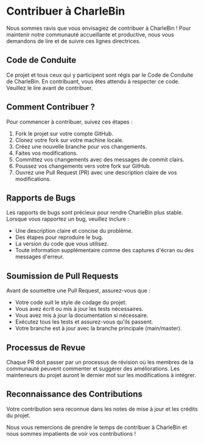 # Contribuer à CharleBin

Nous sommes ravis que vous envisagiez de contribuer à CharleBin ! Pour maintenir notre communauté accueillante et productive, nous vous demandons de lire et de suivre ces lignes directrices.

## Code de Conduite

Ce projet et tous ceux qui y participent sont régis par le Code de Conduite de CharleBin. En contribuant, vous êtes attendu à respecter ce code. Veuillez le lire avant de contribuer.

## Comment Contribuer ?

Pour commencer à contribuer, suivez ces étapes :

1. Fork le projet sur votre compte GitHub.
2. Clonez votre fork sur votre machine locale.
3. Créez une nouvelle branche pour vos changements.
4. Faites vos modifications.
5. Committez vos changements avec des messages de commit clairs.
6. Poussez vos changements vers votre fork sur GitHub.
7. Ouvrez une Pull Request (PR) avec une description claire de vos modifications.

## Rapports de Bugs

Les rapports de bugs sont précieux pour rendre CharleBin plus stable. Lorsque vous rapportez un bug, veuillez inclure :

- Une description claire et concise du problème.
- Des étapes pour reproduire le bug.
- La version du code que vous utilisez.
- Toute information supplémentaire comme des captures d'écran ou des messages d'erreur.

## Soumission de Pull Requests

Avant de soumettre une Pull Request, assurez-vous que :

- Votre code suit le style de codage du projet.
- Vous avez écrit ou mis à jour les tests nécessaires.
- Vous avez mis à jour la documentation si nécessaire.
- Exécutez tous les tests et assurez-vous qu'ils passent.
- Votre branche est à jour avec la branche principale (main/master).


## Processus de Revue

Chaque PR doit passer par un processus de révision où les membres de la communauté peuvent commenter et suggérer des améliorations. Les mainteneurs du projet auront le dernier mot sur les modifications à intégrer.

## Reconnaissance des Contributions

Votre contribution sera reconnue dans les notes de mise à jour et les crédits du projet.

Nous vous remercions de prendre le temps de contribuer à CharleBin et nous sommes impatients de voir vos contributions !

